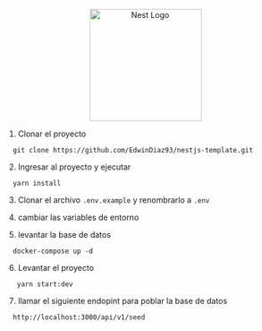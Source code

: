 <p align="center">
  <a href="http://nestjs.com/" target="blank"><img src="https://nestjs.com/img/logo-small.svg" width="200" alt="Nest Logo" /></a>
</p>

1. Clonar el proyecto

```
  git clone https://github.com/EdwinDiaz93/nestjs-template.git
```
2. Ingresar al proyecto y ejecutar

```
  yarn install
```

3.  Clonar el archivo ```.env.example``` y renombrarlo a ```.env```

4. cambiar las variables de entorno

5. levantar la base de datos
```
  docker-compose up -d
```
6. Levantar el proyecto
```
   yarn start:dev
```
7. llamar el siguiente endopint para poblar la base de datos
```
  http://localhost:3000/api/v1/seed
```
